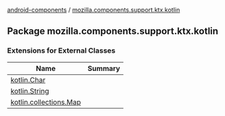 [android-components](../index.md) / [mozilla.components.support.ktx.kotlin](./index.md)

## Package mozilla.components.support.ktx.kotlin

### Extensions for External Classes

| Name | Summary |
|---|---|
| [kotlin.Char](kotlin.-char/index.md) |  |
| [kotlin.String](kotlin.-string/index.md) |  |
| [kotlin.collections.Map](kotlin.collections.-map/index.md) |  |
